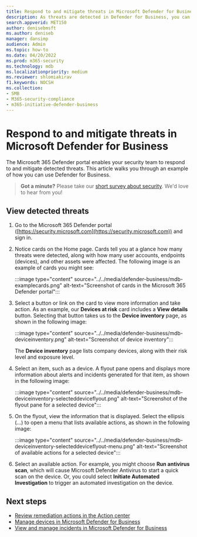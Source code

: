 ```yaml
---
title: Respond to and mitigate threats in Microsoft Defender for Business
description: As threats are detected in Defender for Business, you can take actions to respond to those threats. See how to use the device inventory view.
search.appverid: MET150
author: denisebmsft
ms.author: deniseb
manager: dansimp 
audience: Admin
ms.topic: how-to
ms.date: 04/20/2022
ms.prod: m365-security
ms.technology: mdb
ms.localizationpriority: medium
ms.reviewer: shlomiakirav
f1.keywords: NOCSH 
ms.collection: 
- SMB
- M365-security-compliance
- m365-initiative-defender-business
---
```


# Respond to and mitigate threats in Microsoft Defender for Business

The Microsoft 365 Defender portal enables your security team to respond to and mitigate detected threats. This article walks you through an example of how you can use Defender for Business.

>
> **Got a minute?**
> Please take our <a href="https://microsoft.qualtrics.com/jfe/form/SV_0JPjTPHGEWTQr4y" target="_blank">short survey about security</a>. We'd love to hear from you!
>

## View detected threats

1. Go to the Microsoft 365 Defender portal ([https://security.microsoft.com](https://security.microsoft.com)) and sign in.

2. Notice cards on the Home page. Cards tell you at a glance how many threats were detected, along with how many user accounts, endpoints (devices), and other assets were affected. The following image is an example of cards you might see:

   :::image type="content" source="../../media/defender-business/mdb-examplecards.png" alt-text="Screenshot of cards in the Microsoft 365 Defender portal":::

3. Select a button or link on the card to view more information and take action. As an example, our **Devices at risk** card includes a **View details** button. Selecting that button takes us to the **Device inventory** page, as shown in the following image:

   :::image type="content" source="../../media/defender-business/mdb-deviceinventory.png" alt-text="Screenshot of device inventory":::

   The **Device inventory** page lists company devices, along with their risk level and exposure level.

4. Select an item, such as a device. A flyout pane opens and displays more information about alerts and incidents generated for that item, as shown in the following image:  

   :::image type="content" source="../../media/defender-business/mdb-deviceinventory-selecteddeviceflyout.png" alt-text="Screenshot of the flyout pane for a selected device":::

5. On the flyout, view the information that is displayed. Select the ellipsis (...) to open a menu that lists available actions, as shown in the following image: 

   :::image type="content" source="../../media/defender-business/mdb-deviceinventory-selecteddeviceflyout-menu.png" alt-text="Screenshot of available actions for a selected device":::

6. Select an available action. For example, you might choose **Run antivirus scan**, which will cause Microsoft Defender Antivirus to start a quick scan on the device. Or, you could select **Initiate Automated Investigation** to trigger an automated investigation on the device.

## Next steps

- [Review remediation actions in the Action center](mdb-review-remediation-actions.md)
- [Manage devices in Microsoft Defender for Business](mdb-manage-devices.md)
- [View and manage incidents in Microsoft Defender for Business](mdb-view-manage-incidents.md)